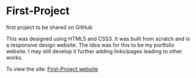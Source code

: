# First-Project
first project to be shared on GitHub

This was designed using HTML5 and CSS3. It was built from scratch and is a responsive design website. 
The idea was for this to be my portfolio website. 
I may still develop it further adding links/pages leading to other works.

To view the site: <a href="http://danielamazigo.github.io/First-Project">First-Project website</a>
